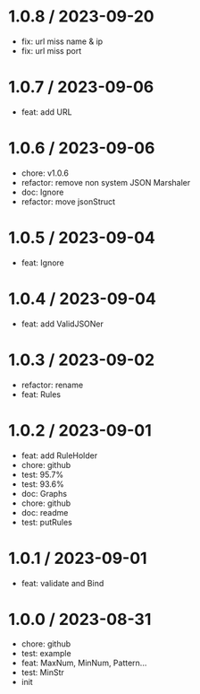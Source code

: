 
1.0.8 / 2023-09-20
==================

* fix: url miss name & ip
* fix: url miss port

1.0.7 / 2023-09-06
==================

* feat: add URL

1.0.6 / 2023-09-06
==================

* chore: v1.0.6
* refactor: remove non system JSON Marshaler
* doc: Ignore
* refactor: move jsonStruct

1.0.5 / 2023-09-04
==================

* feat: Ignore

1.0.4 / 2023-09-04
==================

* feat: add ValidJSONer

1.0.3 / 2023-09-02
==================

* refactor: rename
* feat: Rules

1.0.2 / 2023-09-01
==================

* feat: add RuleHolder
* chore: github
* test: 95.7%
* test: 93.6%
* doc: Graphs
* chore: github
* doc: readme
* test: putRules

1.0.1 / 2023-09-01
==================

* feat: validate and Bind

1.0.0 / 2023-08-31
==================

* chore: github
* test: example
* feat: MaxNum, MinNum, Pattern...
* test: MinStr
* init
